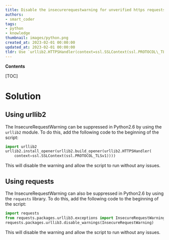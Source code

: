 ```yaml
---
title: Disable the insecurerequestwarning for unverified https requests in python2.6
authors:
- smart_coder
tags:
- python
- knowledge
thumbnail: images/python.png
created_at: 2023-02-01 00:00:00
updated_at: 2023-02-01 00:00:00
tldr: Use `urllib2.HTTPSHandler(context=ssl.SSLContext(ssl.PROTOCOL\_TLSv1))` when making the request.
---
```


**Contents**

[TOC]

# Solution

## Using urllib2

The InsecureRequestWarning can be suppressed in Python2.6 by using the `urllib2` module. To do this, add the following code to the beginning of the script:

```python
import urllib2
urllib2.install_opener(urllib2.build_opener(urllib2.HTTPSHandler(
    context=ssl.SSLContext(ssl.PROTOCOL_TLSv1))))
```

This will disable the warning and allow the script to run without any issues.

## Using requests

The InsecureRequestWarning can also be suppressed in Python2.6 by using the `requests` library. To do this, add the following code to the beginning of the script:

```python
import requests
from requests.packages.urllib3.exceptions import InsecureRequestWarning
requests.packages.urllib3.disable_warnings(InsecureRequestWarning)
```

This will disable the warning and allow the script to run without any issues.
